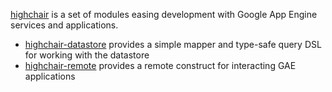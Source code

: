 [highchair][hc] is a set of modules easing development with Google App Engine services and applications.

* [highchair-datastore][hcd] provides a simple mapper and type-safe query DSL for working with the datastore
* [highchair-remote][hcr] provides a remote construct for interacting GAE applications

[hc]:  https://github.com/chrislewis/highchair
[hcd]: https://github.com/chrislewis/highchair/wiki/Datastore
[hcr]: https://github.com/chrislewis/highchair/wiki/Remote
